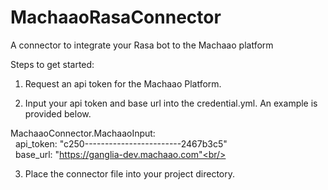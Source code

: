 # MachaaoRasaConnector
A connector to integrate your Rasa bot to the Machaao platform

Steps to get started:<br/>
1) Request an api token for the Machaao Platform.

2) Input your api token and base url into the credential.yml. An example is provided below.<br/>

MachaaoConnector.MachaaoInput:<br/>
&nbsp;&nbsp;api_token: "c250------------------------2467b3c5"<br/>
&nbsp;&nbsp;base_url: "https://ganglia-dev.machaao.com"<br/>
  

3) Place the connector file into your project directory.
